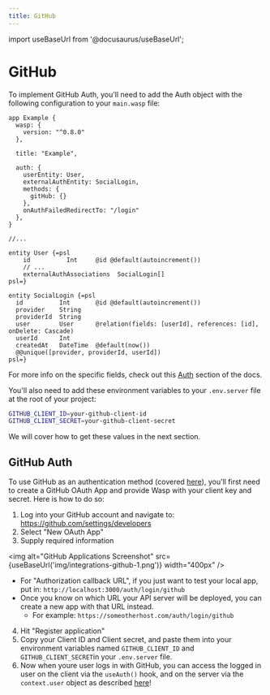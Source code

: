 ```yaml
---
title: GitHub
---
```


import useBaseUrl from '@docusaurus/useBaseUrl';

# GitHub

To implement GitHub Auth, you'll need to add the Auth object with the following configuration to your `main.wasp` file:
```wasp title="main.wasp"
app Example {
  wasp: {
    version: "^0.8.0"
  },

  title: "Example",

  auth: {
    userEntity: User,
    externalAuthEntity: SocialLogin,
    methods: {
      gitHub: {}
    },
    onAuthFailedRedirectTo: "/login"
  },
}

//...

entity User {=psl
    id          Int     @id @default(autoincrement())
    // ...
    externalAuthAssociations  SocialLogin[]
psl=}

entity SocialLogin {=psl
  id          Int       @id @default(autoincrement())
  provider    String
  providerId  String
  user        User      @relation(fields: [userId], references: [id], onDelete: Cascade)
  userId      Int
  createdAt   DateTime  @default(now())
  @@unique([provider, providerId, userId])
psl=}
```

For more info on the specific fields, check out this [Auth](../language/features#social-login-providers-oauth-20) section of the docs.


You'll also need to add these environment variables to your `.env.server` file at the root of your project:

```bash title=".env.server"
GITHUB_CLIENT_ID=your-github-client-id
GITHUB_CLIENT_SECRET=your-github-client-secret
```
We will cover how to get these values in the next section.


## GitHub Auth

To use GitHub as an authentication method (covered [here](/docs/language/features#social-login-providers-oauth-20)), you'll first need to create a GitHub OAuth App and provide Wasp with your client key and secret. Here is how to do so:

1. Log into your GitHub account and navigate to: https://github.com/settings/developers
2. Select "New OAuth App"
3. Supply required information

  <img alt="GitHub Applications Screenshot"
      src={useBaseUrl('img/integrations-github-1.png')}
      width="400px"
  />

  - For "Authorization callback URL", if you just want to test your local app, put in: `http://localhost:3000/auth/login/github`
  - Once you know on which URL your API server will be deployed, you can create a new app with that URL instead.
      - For example: `https://someotherhost.com/auth/login/github`
4. Hit "Register application"
5. Copy your Client ID and Client secret, and paste them into your environment variables named `GITHUB_CLIENT_ID` and `GITHUB_CLIENT_SECRET`in your `.env.server` file.
6. Now when youre user logs in with GitHub, you can access the logged in user on the client via the `useAuth()` hook, and on the server via the `context.user` object as described [here](/docs/language/features#accessing-the-currently-logged-in-user)!


